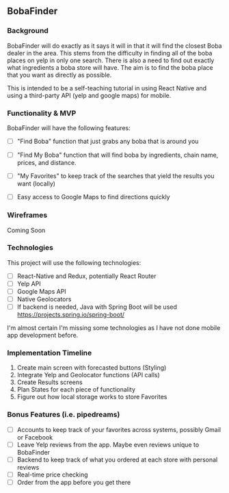## BobaFinder

### Background
BobaFinder will do exactly as it says it will in that it will find the closest Boba dealer in the area.
This stems from the difficulty in finding all of the boba places on yelp in only one search. There is also a need to find
out exactly what ingredients a boba store will have. The aim is to find the boba place that you want as directly as possible.

This is intended to be a self-teaching tutorial in using React Native and using a third-party API (yelp and google maps) for mobile.

### Functionality & MVP  
BobaFinder will have the following features:

- [ ] "Find Boba" function that just grabs any boba that is around you
- [ ] "Find My Boba" function that will find boba by ingredients, chain name, prices, and distance.
- [ ] "My Favorites" to keep track of the searches that yield the results you want (locally)
- [ ] Easy access to Google Maps to find directions quickly


### Wireframes
Coming Soon

### Technologies
This project will use the following technologies:
- [ ] React-Native and Redux, potentially React Router
- [ ] Yelp API
- [ ] Google Maps API
- [ ] Native Geolocators
- [ ] If backend is needed, Java with Spring Boot will be used
      https://projects.spring.io/spring-boot/

I'm almost certain I'm missing some technologies as I have not done mobile app development before.


### Implementation Timeline
1. Create main screen with forecasted buttons (Styling)
2. Integrate Yelp and Geolocator functions (API calls)
3. Create Results screens
4. Plan States for each piece of functionality
5. Figure out how local storage works to store Favorites

### Bonus Features (i.e. pipedreams)
- [ ] Accounts to keep track of your favorites across systems, possibly Gmail or Facebook
- [ ] Leave Yelp reviews from the app. Maybe even reviews unique to BobaFinder
- [ ] Backend to keep track of what you ordered at each store with personal reviews
- [ ] Real-time price checking
- [ ] Order from the app before you get there
